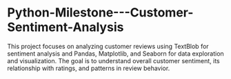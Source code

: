 # Python-Milestone---Customer-Sentiment-Analysis
This project focuses on analyzing customer reviews using TextBlob for sentiment analysis and Pandas, Matplotlib, and Seaborn for data exploration and visualization. The goal is to understand overall customer sentiment, its relationship with ratings, and patterns in review behavior.
